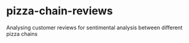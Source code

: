 # pizza-chain-reviews
Analysing customer reviews for sentimental analysis between different pizza chains

